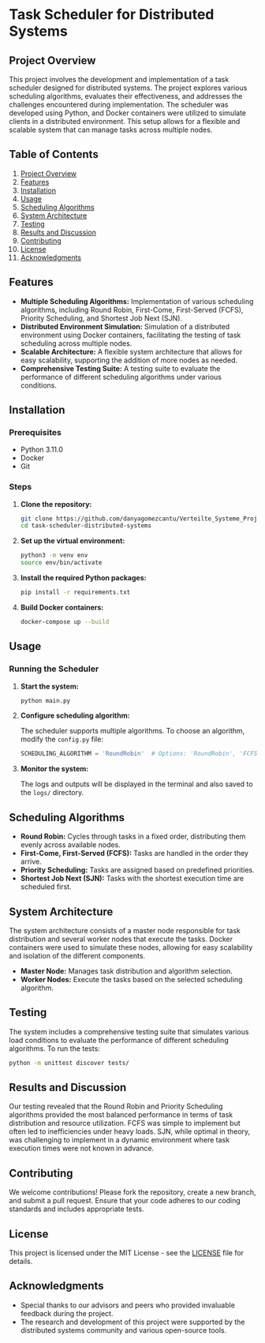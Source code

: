 # Task Scheduler for Distributed Systems

## Project Overview

This project involves the development and implementation of a task scheduler designed for distributed systems. The project explores various scheduling algorithms, evaluates their effectiveness, and addresses the challenges encountered during implementation. The scheduler was developed using Python, and Docker containers were utilized to simulate clients in a distributed environment. This setup allows for a flexible and scalable system that can manage tasks across multiple nodes.

## Table of Contents

1. [Project Overview](#project-overview)
2. [Features](#features)
3. [Installation](#installation)
4. [Usage](#usage)
5. [Scheduling Algorithms](#scheduling-algorithms)
6. [System Architecture](#system-architecture)
7. [Testing](#testing)
8. [Results and Discussion](#results-and-discussion)
9. [Contributing](#contributing)
10. [License](#license)
11. [Acknowledgments](#acknowledgments)

## Features

- **Multiple Scheduling Algorithms:** Implementation of various scheduling algorithms, including Round Robin, First-Come, First-Served (FCFS), Priority Scheduling, and Shortest Job Next (SJN).
- **Distributed Environment Simulation:** Simulation of a distributed environment using Docker containers, facilitating the testing of task scheduling across multiple nodes.
- **Scalable Architecture:** A flexible system architecture that allows for easy scalability, supporting the addition of more nodes as needed.
- **Comprehensive Testing Suite:** A testing suite to evaluate the performance of different scheduling algorithms under various conditions.

## Installation

### Prerequisites

- Python 3.11.0
- Docker
- Git

### Steps

1. **Clone the repository:**

   ```bash
   git clone https://github.com/danyagomezcantu/Verteilte_Systeme_Projekte.git
   cd task-scheduler-distributed-systems
   ```

2. **Set up the virtual environment:**

   ```bash
   python3 -m venv env
   source env/bin/activate
   ```

3. **Install the required Python packages:**

   ```bash
   pip install -r requirements.txt
   ```

4. **Build Docker containers:**

   ```bash
   docker-compose up --build
   ```

## Usage

### Running the Scheduler

1. **Start the system:**

   ```bash
   python main.py
   ```

2. **Configure scheduling algorithm:**

   The scheduler supports multiple algorithms. To choose an algorithm, modify the `config.py` file:

   ```python
   SCHEDULING_ALGORITHM = 'RoundRobin'  # Options: 'RoundRobin', 'FCFS', 'Priority', 'SJN'
   ```

3. **Monitor the system:**

   The logs and outputs will be displayed in the terminal and also saved to the `logs/` directory.

## Scheduling Algorithms

- **Round Robin:** Cycles through tasks in a fixed order, distributing them evenly across available nodes.
- **First-Come, First-Served (FCFS):** Tasks are handled in the order they arrive.
- **Priority Scheduling:** Tasks are assigned based on predefined priorities.
- **Shortest Job Next (SJN):** Tasks with the shortest execution time are scheduled first.

## System Architecture

The system architecture consists of a master node responsible for task distribution and several worker nodes that execute the tasks. Docker containers were used to simulate these nodes, allowing for easy scalability and isolation of the different components.

- **Master Node:** Manages task distribution and algorithm selection.
- **Worker Nodes:** Execute the tasks based on the selected scheduling algorithm.

## Testing

The system includes a comprehensive testing suite that simulates various load conditions to evaluate the performance of different scheduling algorithms. To run the tests:

```bash
python -m unittest discover tests/
```

## Results and Discussion

Our testing revealed that the Round Robin and Priority Scheduling algorithms provided the most balanced performance in terms of task distribution and resource utilization. FCFS was simple to implement but often led to inefficiencies under heavy loads. SJN, while optimal in theory, was challenging to implement in a dynamic environment where task execution times were not known in advance.

## Contributing

We welcome contributions! Please fork the repository, create a new branch, and submit a pull request. Ensure that your code adheres to our coding standards and includes appropriate tests.

## License

This project is licensed under the MIT License - see the [LICENSE](LICENSE) file for details.

## Acknowledgments

- Special thanks to our advisors and peers who provided invaluable feedback during the project.
- The research and development of this project were supported by the distributed systems community and various open-source tools.
